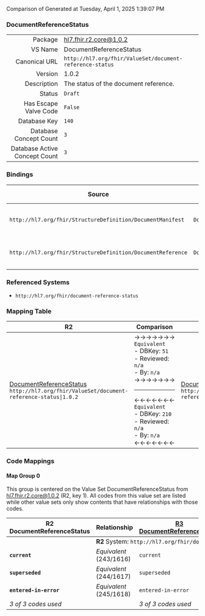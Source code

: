 Comparison of 
Generated at Tuesday, April 1, 2025 1:39:07 PM

### DocumentReferenceStatus

|      |     |
| ---: | --- |
| Package | hl7.fhir.r2.core@1.0.2 |
| VS Name | DocumentReferenceStatus |
| Canonical URL | `http://hl7.org/fhir/ValueSet/document-reference-status` |
| Version | 1.0.2 |
| Description | The status of the document reference. |
| Status | `Draft` |
| Has Escape Valve Code | `False` |
| Database Key | `140` |
| Database Concept Count | `3` |
| Database Active Concept Count | `3` |
### Bindings

| Source | Element | Binding | Strength | Element Short |
| ------ | ------- | ------- | -------- | ------------- |
| `http://hl7.org/fhir/StructureDefinition/DocumentManifest` | `DocumentManifest.status` | `http://hl7.org/fhir/ValueSet/document-reference-status` | `Required` | current \| superseded \| entered-in-error |
| `http://hl7.org/fhir/StructureDefinition/DocumentReference` | `DocumentReference.status` | `http://hl7.org/fhir/ValueSet/document-reference-status` | `Required` | current \| superseded \| entered-in-error |

### Referenced Systems

* `http://hl7.org/fhir/document-reference-status`
### Mapping Table

| R2 | Comparison | R3 | Comparison | R4 | Comparison | R4B | Comparison | R5
| --- | --- | --- | --- | --- | --- | --- | --- | ---
| [DocumentReferenceStatus](/docs/R2/ValueSets/DocumentReferenceStatus.md)<br/> `http://hl7.org/fhir/ValueSet/document-reference-status\|1.0.2` | →→→→→→→<br/>`Equivalent`<br/>- DBKey: `51`<br/>- Reviewed: `n/a`<br/>- By: `n/a`<br/>→→→→→→→<hr/>←←←←←←←<br/>`Equivalent`<br/>- DBKey: `210`<br/>- Reviewed: `n/a`<br/>- By: `n/a`<br/>←←←←←←←| [DocumentReferenceStatus](/docs/R3/ValueSets/DocumentReferenceStatus.md)<br/> `http://hl7.org/fhir/ValueSet/document-reference-status\|3.0.2` | →→→→→→→<br/>`Equivalent`<br/>- DBKey: `388`<br/>- Reviewed: `n/a`<br/>- By: `n/a`<br/>→→→→→→→<hr/>←←←←←←←<br/>`Equivalent`<br/>- DBKey: `611`<br/>- Reviewed: `n/a`<br/>- By: `n/a`<br/>←←←←←←←| [DocumentReferenceStatus](/docs/R4/ValueSets/DocumentReferenceStatus.md)<br/> `http://hl7.org/fhir/ValueSet/document-reference-status\|4.0.1` | →→→→→→→<br/>`Equivalent`<br/>- DBKey: `1481`<br/>- Reviewed: `n/a`<br/>- By: `n/a`<br/>→→→→→→→<hr/>←←←←←←←<br/>`Equivalent`<br/>- DBKey: `1482`<br/>- Reviewed: `n/a`<br/>- By: `n/a`<br/>←←←←←←←| [DocumentReferenceStatus](/docs/R4B/ValueSets/DocumentReferenceStatus.md)<br/> `http://hl7.org/fhir/ValueSet/document-reference-status\|4.3.0` | →→→→→→→<br/>`Equivalent`<br/>- DBKey: `851`<br/>- Reviewed: `n/a`<br/>- By: `n/a`<br/>→→→→→→→<hr/>←←←←←←←<br/>`Equivalent`<br/>- DBKey: `1112`<br/>- Reviewed: `n/a`<br/>- By: `n/a`<br/>←←←←←←←| [DocumentReferenceStatus](/docs/R5/ValueSets/DocumentReferenceStatus.md)<br/> `http://hl7.org/fhir/ValueSet/document-reference-status\|5.0.0` 

### Code Mappings


#### Map Group 0

This group is centered on the Value Set DocumentReferenceStatus from hl7.fhir.r2.core@1.0.2 (R2, key 1).
All codes from this value set are listed while other value sets only show contents that have relationships with those codes.

| R2 DocumentReferenceStatus| Relationship | [R3 DocumentReferenceStatus](/docs/R3/ValueSets/DocumentReferenceStatus.md)| Relationship | [R4 DocumentReferenceStatus](/docs/R4/ValueSets/DocumentReferenceStatus.md)| Relationship | [R4B DocumentReferenceStatus](/docs/R4B/ValueSets/DocumentReferenceStatus.md)| Relationship | [R5 DocumentReferenceStatus](/docs/R5/ValueSets/DocumentReferenceStatus.md)
| --- | --- | --- | --- | --- | --- | --- | --- | ---
| <td colspan="8">**R2** System: `http://hl7.org/fhir/document-reference-status`
| **`current`**| _Equivalent_ <br/>(243/1616)| `current`| _Equivalent_ <br/>(3210/5422)| `current`| _Equivalent_ <br/>(15814/15815)| `current`| _Equivalent_ <br/>(7939/10246)| `current`
| **`superseded`**| _Equivalent_ <br/>(244/1617)| `superseded`| _Equivalent_ <br/>(3211/5423)| `superseded`| _Equivalent_ <br/>(15816/15817)| `superseded`| _Equivalent_ <br/>(7940/10247)| `superseded`
| **`entered-in-error`**| _Equivalent_ <br/>(245/1618)| `entered-in-error`| _Equivalent_ <br/>(3212/5424)| `entered-in-error`| _Equivalent_ <br/>(15818/15819)| `entered-in-error`| _Equivalent_ <br/>(7941/10248)| `entered-in-error`
| *3 of 3 codes used* | | *3 of 3 codes used* | | *3 of 3 codes used* | | *3 of 3 codes used* | | *3 of 3 codes used* 

